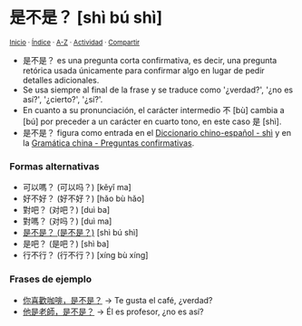 # 是不是？ [shì bú shì]
<sup>[Inicio](../../../../index.md) · [Índice](../../../../indices/chino-espanol-shi4.md) · [A-Z](../../../../indices/alfabetico.md) · [Actividad](../../../../indices/actividad.md) · [Compartir](https://x.com/intent/tweet?text=%E6%98%AF%E4%B8%8D%E6%98%AF%EF%BC%9F%20%5Bsh%C3%AC%20b%C3%BA%20sh%C3%AC%5D%20en%20el%20Diccionario%20chino-espa%C3%B1ol%2C%20con%20frases%20de%20ejemplo%2C%20traducciones%20y%20notas%20gramaticales%0A%E2%86%92%20https%3A%2F%2Fjucardus.github.io%2Fcontenido%2Fs%2Fh%2Fi%2Fshi4-bu2-shi4.html%0A%0A%23chn_espnl_jucardus%0A%40jucardus)</sup>

* 是不是？ es una pregunta corta confirmativa, es decir, una pregunta retórica usada únicamente para confirmar algo en lugar de pedir detalles adicionales.
* Se usa siempre al final de la frase y se traduce como '¿verdad?', '¿no es así?', '¿cierto?', '¿sí?'.
* En cuanto a su pronunciación, el carácter intermedio 不 [bù] cambia a [bú] por preceder a un carácter en cuarto tono, en este caso 是 [shì].
* 是不是？ figura como entrada en el [Diccionario chino-español - shì](../../../../indices/chino-espanol-shi4.md) y en la [Gramática china - Preguntas confirmativas](../../../../indices/gramatica-china.md#preguntas-confirmativas).

### Formas alternativas

* 可以嗎？ (可以吗？) [kěyǐ ma]
* 好不好？ (好不好？) [hǎo bù hǎo]
* 對吧？ (对吧？) [duì ba]
* 對嗎？ (对吗？) [duì ma]
* [是不是？ (是不是？)](../../../../contenido/s/h/i/shi4-bu2-shi4.md) [shì bú shì]
* 是吧？ (是吧？) [shì ba]
* 行不行？ (行不行？) [xíng bù xíng]

### Frases de ejemplo

* [你喜歡咖啡，是不是？](../../../../contenido/n/i/3/ni3-xi3-huan1-ka1-fei1-shi4-bu2-shi4.md) → Te gusta el café, ¿verdad?
* [他是老師，是不是？](../../../../contenido/t/a/1/ta1-shi4-lao3-shi1-shi4-bu2-shi4.md) → Él es profesor, ¿no es así?
